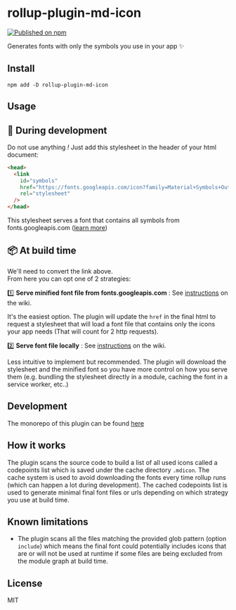 # rollup-plugin-md-icon

[![Published on npm](https://img.shields.io/npm/v/rollup-plugin-md-icon.svg?logo=npm)](https://www.npmjs.com/package/rollup-plugin-md-icon)

Generates fonts with only the symbols you use in your app ✨

## Install

```
npm add -D rollup-plugin-md-icon
```

## Usage

## 👷 During development

Do not use anything _!_
Just add this stylesheet in the header of your html document:

```html
<head>
  <link
    id="symbols"
    href="https://fonts.googleapis.com/icon?family=Material+Symbols+Outlined"
    rel="stylesheet"
  />
</head>
```

This stylesheet serves a font that contains all symbols from fonts.googleapis.com ([learn more](https://github.com/vdegenne/rollup-plugin-md-icon/wiki/During-development))

## 📦 At build time

We'll need to convert the link above.  
From here you can opt one of 2 strategies:

1️⃣ **Serve minified font file from fonts.googleapis.com** :  See [instructions](https://github.com/vdegenne/rollup-plugin-md-icon/wiki/Serving-from-fonts.googleapis.com) on the wiki.

It's the easiest option. The plugin will update the `href` in the final html to request a stylesheet that will load a font file that contains only the icons your app needs (That will count for 2 http requests).  
  

2️⃣ **Serve font file locally** : See [instructions](https://github.com/vdegenne/rollup-plugin-md-icon/wiki/Serving-fonts-locally) on the wiki.

Less intuitive to implement but recommended. The plugin will download the stylesheet and the minified font so you have more control on how you serve them (e.g. bundling the stylesheet directly in a module, caching the font in a service worker, etc..)

## Development

The monorepo of this plugin can be found [here](https://github.com/vdegenne/rollup-plugin-md-icon-monorepo)

## How it works

The plugin scans the source code to build a list of all used icons called a codepoints list which is saved under the cache directory `.mdicon`. The cache system is used to avoid downloading the fonts every time rollup runs (which can happen a lot during development). The cached codepoints list is used to generate minimal final font files or urls depending on which strategy you use at build time.

## Known limitations

- The plugin scans all the files matching the provided glob pattern (option `include`) which means the final font could potentially includes icons that are or will not be used at runtime if some files are being excluded from the module graph at build time.

## License

MIT
